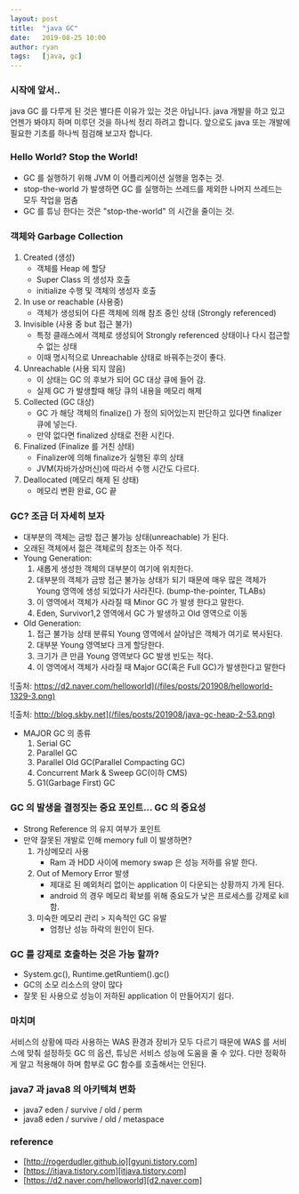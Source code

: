 ```yaml
---
layout: post
title:  "java GC"
date:   2019-08-25 10:00
author: ryan
tags:	[java, gc]
---
```

### 시작에 앞서.. 
java GC 를 다루게 된 것은 별다른 이유가 있는 것은 아닙니다. java 개발을 하고 있고 언젠가 봐야지 하며 미루던 것을 하나씩 정리 하려고 합니다. 앞으로도 java 또는 개발에 필요한 기초를 하나씩 점검해 보고자 합니다.

### Hello World? Stop the World!
- GC 를 실행하기 위해 JVM 이 어플리케이션 실행을 멈추는 것.
- stop-the-world 가 발생하면 GC 를 실행하는 쓰레드를 제외한 나머지 쓰레드는 모두 작업을 멈춤
- GC 를 튜닝 한다는 것은 "stop-the-world" 의 시간을 줄이는 것.


### 객체와 Garbage Collection 
1. Created (생성)
    - 객체를 Heap 에 할당
    - Super Class 의 생성자 호출
    - initialize 수행 및 객체의 생성자 호출
2. In use or reachable (사용중)
    - 객체가 생성되어 다른 객체에 의해 참조 중인 상태 (Strongly referenced)
3. Invisible (사용 중 but 접근 불가)
    - 특정 클래스에서 객체로 생성되어 Strongly referenced 상태이나 다시 접근할 수 없는 상태
    - 이때 명시적으로 Unreachable 상태로 바꿔주는것이 좋다.
4. Unreachable (사용 되지 않음)
    - 이 상태는 GC 의 후보가 되어 GC 대상 큐에 들어 감.
    - 실제 GC 가 발생할때 해당 큐의 내용을 메모리 해제
5. Collected (GC 대상)
    - GC 가 해당 객체의 finalize() 가 정의 되어있는지 판단하고 있다면 finalizer 큐에 넣는다.
    - 만약 없다면 finalized 상태로 전환 시킨다.
6. Finalized (Finalize 를 거친 상태)
    - Finalizer에 의해 finalize가 실행된 후의 상태
    - JVM(자바가상머신)에 따라서 수행 시간도 다르다.
7. Deallocated (메모리 해제 된 상태)
    - 메모리 변환 완료, GC 끝


### GC? 조금 더 자세히 보자
- 대부분의 객체는 금방 접근 불가능 상태(unreachable) 가 된다.
- 오래된 객체에서 젊은 객체로의 참조는 아주 적다.
- Young Generation:
    1. 새롭게 생성한 객체의 대부분이 여기에 위치한다. 
    2. 대부분의 객체가 금방 접근 불가능 상태가 되기 때문에 매우 많은 객체가 Young 영역에 생성 되었다가 사라진다.  (bump-the-pointer, TLABs)
    3. 이 영역에서 객체가 사라질 때 Minor GC 가 발생 한다고 말한다.
    4. Eden, Survivor1,2 영역에서 GC 가 발생하고 Old 영역으로 이동
- Old Generation:
    1. 접근 불가능 상태 분류되 Young 영역에서 살아남은 객체가 여기로 복사된다. 
    2. 대부분 Young 영역보다 크게 할당한다.
    3. 크기가 큰 만큼 Young 영역보다 GC 발생 빈도는 적다. 
    4. 이 영역에서 객체가 사라질 때 Major GC(혹은 Full GC)가 발생한다고 말한다

![출처: https://d2.naver.com/helloworld](/files/posts/201908/helloworld-1329-3.png)

![출처: http://blog.skby.net](/files/posts/201908/java-gc-heap-2-53.png)


- MAJOR GC 의 종류
    1. Serial GC  
    2. Parallel GC  
    3. Parallel Old GC(Parallel Compacting GC)  
    4. Concurrent Mark & Sweep GC(이하 CMS)  
    5. G1(Garbage First) GC  


### GC 의 발생을 결정짓는 중요 포인트... GC 의 중요성
- Strong Reference 의 유지 여부가 포인트
- 만약 잘못된 개발로 인해 memory full 이 발생하면?
    1. 가상메모리 사용
        - Ram 과 HDD 사이에 memory swap 은 성능 저하를 유발 한다.
    2. Out of Memory Error 발생
        - 제대로 된 예외처리 없이는 application 이 다운되는 상황까지 가게 된다.
        - android 의 경우 메모리 확보를 위해 중요도가 낮은 프로세스를 강제로 kill 함.
    3. 미숙한 메모리 관리 > 지속적인 GC 유발
        - 엄청난 성능 하락의 원인이 된다.


### GC 를 강제로 호출하는 것은 가능 할까?
- System.gc(), Runtime.getRuntiem().gc()
- GC의 소모 리소스의 양이 많다
- 잘못 된 사용으로 성능이 저하된 application 이 만들어지기 쉽다.


### 마치며
서비스의 상황에 따라 사용하는 WAS 환경과 장비가 모두 다르기 때문에 WAS 를 서비스에 맞춰 설정하듯 GC 의 옵션, 튜닝은 서비스 성능에 도움을 줄 수 있다. 다만 정확하게 알고 적용해야 하며 함부로 GC 함수를 호출해서는 안된다.


### java7  과 java8 의 아키텍쳐 변화
- java7
eden / survive / old / perm  
- java8
eden / survive / old / metaspace 

### reference
  * [http://rogerdudler.github.io][gyuni.tistory.com]  
  * [https://itjava.tistory.com][itjava.tistory.com]  
  * [https://d2.naver.com/helloworld][d2.naver.com]  

[gyuni.tistory.com]: https://gyuni.tistory.com/69
[itjava.tistory.com]: https://itjava.tistory.com/37
[d2.naver.com]: https://d2.naver.com/helloworld/1329